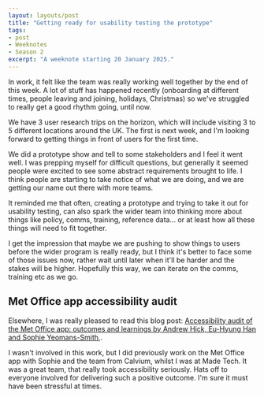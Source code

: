 ```yaml
---
layout: layouts/post
title: "Getting ready for usability testing the prototype"
tags:
- post
- Weeknotes
- Season 2
excerpt: "A weeknote starting 20 January 2025."
--- 
```


In work, it felt like the team was really working well together by the end of this week. A lot of stuff has happened recently (onboarding at different times, people leaving and joining, holidays, Christmas) so we've struggled to really get a good rhythm going, until now.

We have 3 user research trips on the horizon, which will include visiting 3 to 5 different locations around the UK. The first is next week, and I'm looking forward to getting things in front of users for the first time.

We did a prototype show and tell to some stakeholders and I feel it went well. I was prepping myself for difficult questions, but generally it seemed people were excited to see some abstract requirements brought to life. I think people are starting to take notice of what we are doing, and we are getting our name out there with more teams.

It reminded me that often, creating a prototype and trying to take it out for usability testing, can also spark the wider team into thinking more about things like policy, comms, training, reference data… or at least how all these things will need to fit together.

I get the impression that maybe we are pushing to show things to users before the wider program is really ready, but I think it's better to face some of those issues now, rather wait until later when it'll be harder and the stakes will be higher. Hopefully this way, we can iterate on the comms, training etc as we go.

## Met Office app accessibility audit

Elsewhere, I was really pleased to read this blog post: [Accessibility audit of the Met Office app: outcomes and learnings by Andrew Hick, Eu-Hyung Han and Sophie Yeomans-Smith,](https://accessibility.blog.gov.uk/2025/01/14/accessibility-audit-of-the-met-office-app-outcomes-and-learnings/).

I wasn't involved in this work, but I did previously work on the Met Office app with Sophie and the team from Calvium, whilst I was at Made Tech. It was a great team, that really took accessibility seriously. Hats off to everyone involved for  delivering such a positive outcome. I'm sure it must have been stressful at times.